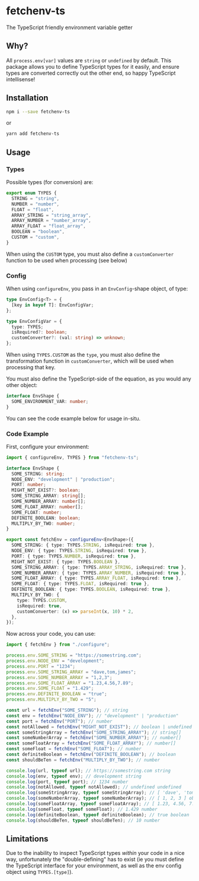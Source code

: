 # fetchenv-ts

The TypeScript friendly environment variable getter

## Why?

All `process.env[var]` values are `string` or `undefined` by default. This package allows you to define TypeScript types for it easily, and ensure types are converted correctly out the other end, so happy TypeScript intellisense!

## Installation

```bash
npm i --save fetchenv-ts
```

or

```bash
yarn add fetchenv-ts
```

## Usage

### Types

Possible types (for conversion) are:

```typescript
export enum TYPES {
  STRING = "string",
  NUMBER = "number",
  FLOAT = "float",
  ARRAY_STRING = "string_array",
  ARRAY_NUMBER = "number_array",
  ARRAY_FLOAT = "float_array",
  BOOLEAN = "boolean",
  CUSTOM = "custom",
}
```

When using the `CUSTOM` type, you must also define a `customConverter` function to be used when processing (see below)

### Config

When using `configureEnv`, you pass in an `EnvConfig`-shape object, of type:

```typescript
type EnvConfig<T> = {
  [key in keyof T]: EnvConfigVar;
};

type EnvConfigVar = {
  type: TYPES;
  isRequired?: boolean;
  customConverter?: (val: string) => unknown;
};
```

When using `TYPES.CUSTOM` as the `type`, you must also define the transformation function in `customConverter`, which will be used when processing that key.

You must also define the TypeScript-side of the equation, as you would any other object:

```typescript
interface EnvShape {
  SOME_ENVIRONMENT_VAR: number;
}
```

You can see the code example below for usage in-situ.

### Code Example

First, configure your environment:

```typescript
import { configureEnv, TYPES } from "fetchenv-ts";

interface EnvShape {
  SOME_STRING: string;
  NODE_ENV: "development" | "production";
  PORT: number;
  MIGHT_NOT_EXIST?: boolean;
  SOME_STRING_ARRAY: string[];
  SOME_NUMBER_ARRAY: number[];
  SOME_FLOAT_ARRAY: number[];
  SOME_FLOAT: number;
  DEFINITE_BOOLEAN: boolean;
  MULTIPLY_BY_TWO: number;
}

export const fetchEnv = configureEnv<EnvShape>({
  SOME_STRING: { type: TYPES.STRING, isRequired: true },
  NODE_ENV: { type: TYPES.STRING, isRequired: true },
  PORT: { type: TYPES.NUMBER, isRequired: true },
  MIGHT_NOT_EXIST: { type: TYPES.BOOLEAN },
  SOME_STRING_ARRAY: { type: TYPES.ARRAY_STRING, isRequired: true },
  SOME_NUMBER_ARRAY: { type: TYPES.ARRAY_NUMBER, isRequired: true },
  SOME_FLOAT_ARRAY: { type: TYPES.ARRAY_FLOAT, isRequired: true },
  SOME_FLOAT: { type: TYPES.FLOAT, isRequired: true },
  DEFINITE_BOOLEAN: { type: TYPES.BOOLEAN, isRequired: true },
  MULTIPLY_BY_TWO: {
    type: TYPES.CUSTOM,
    isRequired: true,
    customConverter: (x) => parseInt(x, 10) * 2,
  },
});
```

Now across your code, you can use:

```typescript
import { fetchEnv } from "./configure";

process.env.SOME_STRING = "https://somestring.com";
process.env.NODE_ENV = "development";
process.env.PORT = "1234";
process.env.SOME_STRING_ARRAY = "dave,tom,james";
process.env.SOME_NUMBER_ARRAY = "1,2,3";
process.env.SOME_FLOAT_ARRAY = "1.23,4.56,7.89";
process.env.SOME_FLOAT = "1.429";
process.env.DEFINITE_BOOLEAN = "true";
process.env.MULTIPLY_BY_TWO = "5";

const url = fetchEnv("SOME_STRING"); // string
const env = fetchEnv("NODE_ENV"); // "development" | "production"
const port = fetchEnv("PORT"); // number
const notAllowed = fetchEnv("MIGHT_NOT_EXIST"); // boolean | undefined
const someStringArray = fetchEnv("SOME_STRING_ARRAY"); // string[]
const someNumberArray = fetchEnv("SOME_NUMBER_ARRAY"); // number[]
const someFloatArray = fetchEnv("SOME_FLOAT_ARRAY"); // number[]
const someFloat = fetchEnv("SOME_FLOAT"); // number
const definiteBoolean = fetchEnv("DEFINITE_BOOLEAN"); // boolean
const shouldBeTen = fetchEnv("MULTIPLY_BY_TWO"); // number

console.log(url, typeof url); // https://somestring.com string
console.log(env, typeof env); // development string
console.log(port, typeof port); // 1234 number
console.log(notAllowed, typeof notAllowed); // undefined undefined
console.log(someStringArray, typeof someStringArray); // [ 'dave', 'tom', 'james' ] object
console.log(someNumberArray, typeof someNumberArray); // [ 1, 2, 3 ] object
console.log(someFloatArray, typeof someFloatArray); // [ 1.23, 4.56, 7.89 ] object
console.log(someFloat, typeof someFloat); // 1.429 number
console.log(definiteBoolean, typeof definiteBoolean); // true boolean
console.log(shouldBeTen, typeof shouldBeTen); // 10 number
```

## Limitations

Due to the inability to inspect TypeScript types _within_ your code in a nice way, unfortunately the "double-defining" has to exist (ie you must define the TypeScript interface for your environment, as well as the env config object using `TYPES.[type]`).
